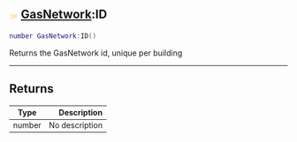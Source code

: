 ## ![shared](../../.gitbook/assets/shared.png) [GasNetwork](https://iaswiki.rawr.dev/readme/gasnetwork):ID

```lua
number GasNetwork:ID()
```

Returns the GasNetwork id, unique per building

------
## Returns

| Type   | Description |
| ------ | ----------: |
| number | No description |

